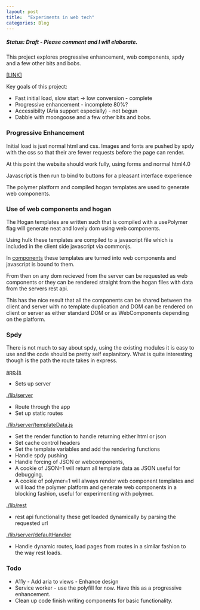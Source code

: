 ```yaml
---
layout: post
title:  "Experiments in web tech"
categories: Blog
---
```


##### Status: Draft - Please comment and I will elaborate.

This project explores progressive enhancement, web components, spdy and a few other bits and bobs.

[[LINK]](https://github.com/AdaRoseEdwards/spdyproject)

Key goals of this project:

 * Fast initial load, slow start -> low conversion - complete
 * Progressive enhancement - incomplete 80%?
 * Accessibilty (Aria support especially) - not begun
 * Dabble with moongoose and a few other bits and bobs.

### Progressive Enhancement

Initial load is just normal html and css. Images and fonts are pushed by spdy with the css so that their are fewer requests before the page can render.

At this point the website should work fully, using forms and normal html4.0

Javascript is then run to bind to buttons for a pleasant interface experience

The polymer platform and compiled hogan templates are used to generate web components.

### Use of web components and hogan

The Hogan templates are written such that is compiled with a usePolymer flag will generate neat and lovely dom using web components.

Using hulk these templates are compiled to a javascript file which is included in the client side javascript via commonjs. 

In [components](https://github.com/AdaRoseEdwards/spdyproject/tree/master/app/javascript/modules/components) these templates are turned into web components and javascript is bound to them.

From then on any dom recieved from the server can be requested as web components or they can be rendered straight from the hogan files with data from the servers rest api.

This has the nice result that all the components can be shared between the client and server with no template duplication and DOM can be rendered on client or server as either standard DOM or as WebComponents depending on the platform. 

### Spdy

There is not much to say about spdy, using the existing modules it is easy to use and the code should be pretty self explanitory. What is quite interesting though is the path the route takes in express.

[app.js](https://github.com/AdaRoseEdwards/spdyproject/tree/master/app.js)

 * Sets up server

[./lib/server](https://github.com/AdaRoseEdwards/spdyproject/tree/master/lib/server/index.js)

 * Route through the app
 * Set up static routes

[./lib/server/templateData.js](https://github.com/AdaRoseEdwards/spdyproject/tree/master/lib/server/templateData.js)

 * Set the render function to handle returning either html or json
 * Set cache control headers
 * Set the template variables and add the rendering functions
 * Handle spdy pushing
 * Handle forcing of JSON or webcomponents,
  * A cookie of JSON=1 will return all template data as JSON useful for debugging.
  * A cookie of polymer=1 will always render web component templates and will load the polymer platform and generate web components in a blocking fashion, useful for experimenting with polymer.

[./lib/rest](https://github.com/AdaRoseEdwards/spdyproject/tree/master/lib/rest/index.js)

 * rest api functionality these get loaded dynamically by parsing the requested url

[./lib/server/defaultHandler](https://github.com/AdaRoseEdwards/spdyproject/tree/master/lib/server/defaultHandler.js)

 * Handle dynamic routes, load pages from routes in a similar fashion to the way rest loads.

### Todo

 * A11y - Add aria to views - Enhance design
 * Service worker - use the polyfill for now. Have this as a progressive enhancement.
 * Clean up code finish writing components for basic functionality.